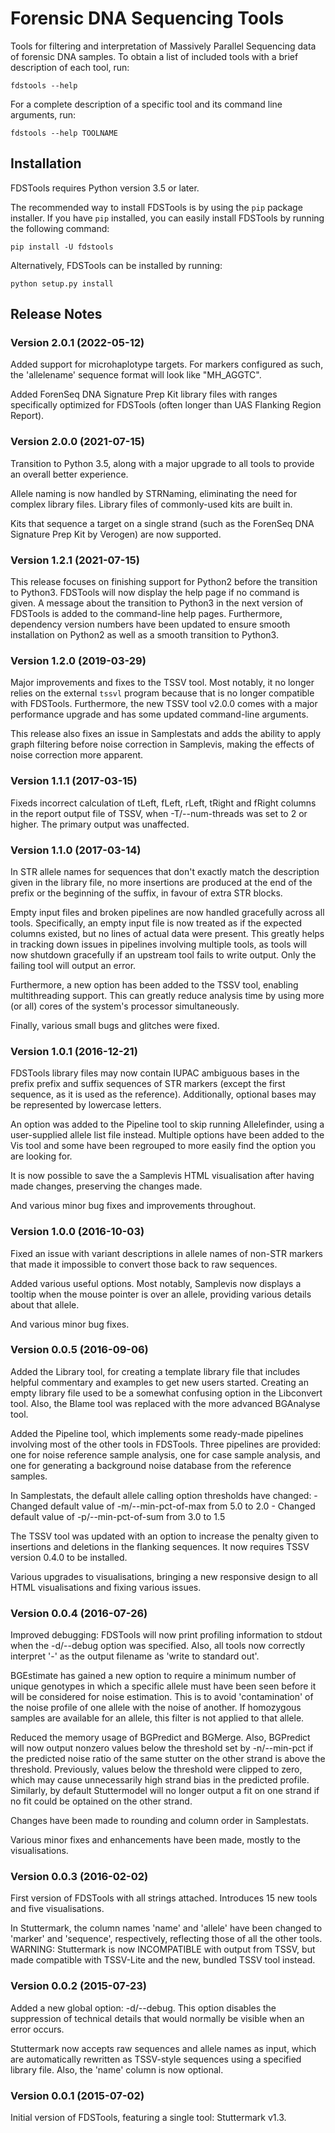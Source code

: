 Forensic DNA Sequencing Tools
=============================
Tools for filtering and interpretation of Massively Parallel Sequencing data of
forensic DNA samples. To obtain a list of included tools with a brief
description of each tool, run:

    fdstools --help

For a complete description of a specific tool and its command line arguments,
run:

    fdstools --help TOOLNAME


Installation
------------
FDSTools requires Python version 3.5 or later.

The recommended way to install FDSTools is by using the `pip` package
installer. If you have `pip` installed, you can easily install FDSTools by
running the following command:

    pip install -U fdstools

Alternatively, FDSTools can be installed by running:

    python setup.py install


Release Notes
-------------
### Version 2.0.1 (2022-05-12)
Added support for microhaplotype targets. For markers configured as such,
the 'allelename' sequence format will look like "MH_AGGTC".

Added ForenSeq DNA Signature Prep Kit library files with ranges specifically
optimized for FDSTools (often longer than UAS Flanking Region Report).


### Version 2.0.0 (2021-07-15)
Transition to Python 3.5, along with a major upgrade to all tools to
provide an overall better experience.

Allele naming is now handled by STRNaming, eliminating the need for
complex library files. Library files of commonly-used kits are built in.

Kits that sequence a target on a single strand (such as the ForenSeq DNA
Signature Prep Kit by Verogen) are now supported.


### Version 1.2.1 (2021-07-15)
This release focuses on finishing support for Python2 before the transition
to Python3. FDSTools will now display the help page if no command is given.
A message about the transition to Python3 in the next version of FDSTools
is added to the command-line help pages. Furthermore, dependency version
numbers have been updated to ensure smooth installation on Python2 as well
as a smooth transition to Python3.


### Version 1.2.0 (2019-03-29)
Major improvements and fixes to the TSSV tool. Most notably, it no longer
relies on the external `tssvl` program because that is no longer
compatible with FDSTools. Furthermore, the new TSSV tool v2.0.0 comes with
a major performance upgrade and has some updated command-line arguments.

This release also fixes an issue in Samplestats and adds the ability to
apply graph filtering before noise correction in Samplevis, making the
effects of noise correction more apparent.


### Version 1.1.1 (2017-03-15)
Fixeds incorrect calculation of tLeft, fLeft, rLeft, tRight and fRight
columns in the report output file of TSSV, when -T/--num-threads was set to
2 or higher. The primary output was unaffected.


### Version 1.1.0 (2017-03-14)
In STR allele names for sequences that don't exactly match the description
given in the library file, no more insertions are produced at the end of
the prefix or the beginning of the suffix, in favour of extra STR blocks.

Empty input files and broken pipelines are now handled gracefully across
all tools. Specifically, an empty input file is now treated as if the
expected columns existed, but no lines of actual data were present. This
greatly helps in tracking down issues in pipelines involving multiple
tools, as tools will now shutdown gracefully if an upstream tool fails to
write output. Only the failing tool will output an error.

Furthermore, a new option has been added to the TSSV tool, enabling
multithreading support. This can greatly reduce analysis time by using
more (or all) cores of the system's processor simultaneously.

Finally, various small bugs and glitches were fixed.


### Version 1.0.1 (2016-12-21)
FDSTools library files may now contain IUPAC ambiguous bases in the prefix
prefix and suffix sequences of STR markers (except the first sequence, as
it is used as the reference). Additionally, optional bases may be
represented by lowercase letters.

An option was added to the Pipeline tool to skip running Allelefinder,
using a user-supplied allele list file instead. Multiple options have been
added to the Vis tool and some have been regrouped to more easily find the
option you are looking for.

It is now possible to save the a Samplevis HTML visualisation after having
made changes, preserving the changes made.

And various minor bug fixes and improvements throughout.


### Version 1.0.0 (2016-10-03)
Fixed an issue with variant descriptions in allele names of non-STR markers
that made it impossible to convert those back to raw sequences.

Added various useful options. Most notably, Samplevis now displays a
tooltip when the mouse pointer is over an allele, providing various details
about that allele.

And various minor bug fixes.


### Version 0.0.5 (2016-09-06)
Added the Library tool, for creating a template library file that includes
helpful commentary and examples to get new users started. Creating an empty
library file used to be a somewhat confusing option in the Libconvert tool.
Also, the Blame tool was replaced with the more advanced BGAnalyse tool.

Added the Pipeline tool, which implements some ready-made pipelines
involving most of the other tools in FDSTools. Three pipelines are
provided: one for noise reference sample analysis, one for case sample
analysis, and one for generating a background noise database from the
reference samples.

In Samplestats, the default allele calling option thresholds have changed:
    - Changed default value of -m/--min-pct-of-max from 5.0 to 2.0
    - Changed default value of -p/--min-pct-of-sum from 3.0 to 1.5

The TSSV tool was updated with an option to increase the penalty given to
insertions and deletions in the flanking sequences. It now requires TSSV
version 0.4.0 to be installed.

Various upgrades to visualisations, bringing a new responsive design to all
HTML visualisations and fixing various issues.


### Version 0.0.4 (2016-07-26)
Improved debugging: FDSTools will now print profiling information to stdout
when the -d/--debug option was specified. Also, all tools now correctly
interpret '-' as the output filename as 'write to standard out'.

BGEstimate has gained a new option to require a minimum number of unique
genotypes in which a specific allele must have been seen before it will be
considered for noise estimation. This is to avoid 'contamination' of the
noise profile of one allele with the noise of another. If homozygous
samples are available for an allele, this filter is not applied to that
allele.

Reduced the memory usage of BGPredict and BGMerge. Also, BGPredict will now
output nonzero values below the threshold set by -n/--min-pct if the
predicted noise ratio of the same stutter on the other strand is above the
threshold. Previously, values below the threshold were clipped to zero,
which may cause unnecessarily high strand bias in the predicted profile.
Similarly, by default Stuttermodel will no longer output a fit on one
strand if no fit could be optained on the other strand.

Changes have been made to rounding and column order in Samplestats.

Various minor fixes and enhancements have been made, mostly to the
visualisations.


### Version 0.0.3 (2016-02-02)
First version of FDSTools with all strings attached. Introduces 15 new tools
and five visualisations.

In Stuttermark, the column names 'name' and 'allele' have been changed to
'marker' and 'sequence', respectively, reflecting those of all the other
tools. WARNING: Stuttermark is now INCOMPATIBLE with output from TSSV, but
made compatible with TSSV-Lite and the new, bundled TSSV tool instead.


### Version 0.0.2 (2015-07-23)
Added a new global option: -d/--debug. This option disables the suppression
of technical details that would normally be visible when an error occurs.

Stuttermark now accepts raw sequences and allele names as input, which are
automatically rewritten as TSSV-style sequences using a specified library
file. Also, the 'name' column is now optional.


### Version 0.0.1 (2015-07-02)
Initial version of FDSTools, featuring a single tool: Stuttermark v1.3.
